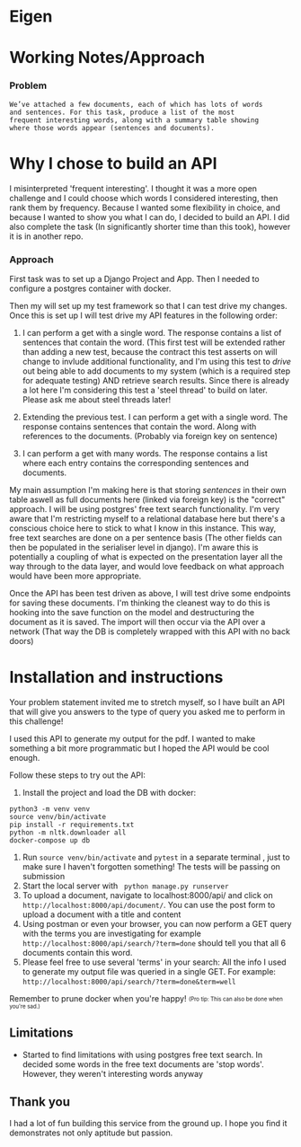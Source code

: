 # Eigen

# Working Notes/Approach

### Problem 
    We’ve attached a few documents, each of which has lots of words 
    and sentences. For this task, produce a list of the most 
    frequent interesting words, along with a summary table showing 
    where those words appear (sentences and documents).
    
# Why I chose to build an API
I misinterpreted 'frequent interesting'. I thought it was a more open challenge and I could choose which 
words I considered interesting, then rank them by frequency. Because I wanted some flexibility in choice, and 
because I wanted to show you what I can do, I decided to build an API. I did also complete the task (In significantly shorter 
time than this took), however it is in another repo.

### Approach

First task was to set up a Django Project and App. Then I needed to configure a postgres container with docker. 

Then my will set up my test framework so that I can test drive my changes. Once this is set up I will test drive my 
API features in the following order:
1) I can perform a get with a single word. The response contains a list of sentences that contain the word.
(This first test will be extended rather than adding a new test, because the contract this test asserts on will change 
to invlude additional functionality, and I'm using this test to *drive* out being able to add documents to my system 
(which is a required step for adequate testing) AND retrieve search results. Since there is already a lot here I'm 
considering this test a 'steel thread' to build on later. Please ask me about steel threads later!

1) Extending the previous test. I can perform a get with a single word. The response contains sentences that contain 
the word. Along with references to the documents. (Probably via foreign key on sentence)
1) I can perform a get with many words. The response contains a list where each entry contains the corresponding 
sentences and documents.

My main assumption I'm making here is that storing *sentences* in their own table aswell as full documents here 
(linked via foreign key) is the "correct" approach. I will be using postgres' free text search functionality. 
I'm very aware that I'm restricting myself to a relational database here but there's a conscious choice here to stick 
to what I know in this instance. This way, free text searches are done on a per sentence basis (The other fields can then 
be populated in the serialiser level in django). I'm aware this is potentially a coupling of what is expected on the 
presentation layer all the way through to the data layer, and would love feedback on what approach would have been more 
appropriate.

Once the API has been test driven as above, I will test drive some endpoints for saving these documents. 
I'm thinking the cleanest way to do this is hooking into the save function on the model and destructuring the document as it is saved.
The import will then occur via the API over a network (That way the DB is completely wrapped with this API with no back doors)


# Installation and instructions
Your problem statement invited me to stretch myself, so I have built an API that will give you answers to the type of query you asked
me to perform in this challenge!

I used this API to generate my output for the pdf. I wanted to make something a bit more programmatic but I hoped the API
would be cool enough.

Follow these steps to try out the API:
1) Install the project and load the DB with docker:
```
python3 -m venv venv
source venv/bin/activate
pip install -r requirements.txt 
python -m nltk.downloader all
docker-compose up db
```

1) Run `source venv/bin/activate` and `pytest` in a separate terminal , just to make sure I haven't forgotten something! The tests will be passing on submission
1) Start the local server with ` python manage.py runserver`
1) To upload a document, navigate to localhost:8000/api/ and click on `http://localhost:8000/api/document/`. 
You can use the post form to upload a document with a title and content
1) Using postman or even your browser, you can now perform a GET query with the terms you are investigating for 
example `http://localhost:8000/api/search/?term=done` should tell you that all 6 documents contain this word. 
1) Please feel free to use several 'terms' in your search: All the info I used to generate 
my output file was queried in a single GET. For example:  `http://localhost:8000/api/search/?term=done&term=well` 

Remember to prune docker when you're happy! <sub><sup>(Pro tip: This can also be done when you're sad.)</sup></sub>

## Limitations
- Started to find limitations with using postgres free text search. In decided some words in the free text 
documents are 'stop words'. However, they weren't interesting words anyway

## Thank you
I had a lot of fun building this service from the ground up. I hope you find it demonstrates not only aptitude but passion.
